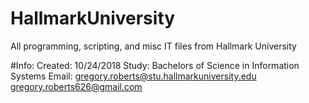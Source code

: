 # HallmarkUniversity
All programming, scripting, and misc IT files from Hallmark University

#Info:
Created: 10/24/2018
Study: Bachelors of Science in Information Systems
Email: gregory.roberts@stu.hallmarkuniversity.edu
       gregory.roberts626@gmail.com
